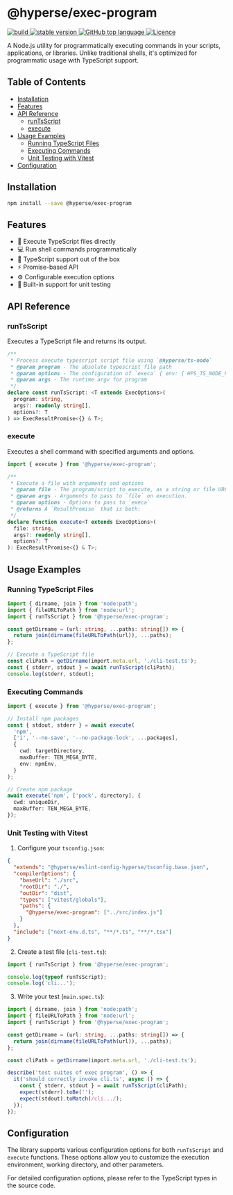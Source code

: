 # @hyperse/exec-program

<p align="left">
  <a aria-label="Build" href="https://github.com/hyperse-io/exec-program/actions?query=workflow%3ACI">
    <img alt="build" src="https://img.shields.io/github/actions/workflow/status/hyperse-io/exec-program/ci-integrity.yml?branch=main&label=ci&logo=github&style=flat-quare&labelColor=000000" />
  </a>
  <a aria-label="stable version" href="https://www.npmjs.com/package/@hyperse/exec-program">
    <img alt="stable version" src="https://img.shields.io/npm/v/%40hyperse%2Fexec-program?branch=main&label=version&logo=npm&style=flat-quare&labelColor=000000" />
  </a>
  <a aria-label="Top language" href="https://github.com/hyperse-io/exec-program/search?l=typescript">
    <img alt="GitHub top language" src="https://img.shields.io/github/languages/top/hyperse-io/exec-program?style=flat-square&labelColor=000&color=blue">
  </a>
  <a aria-label="Licence" href="https://github.com/hyperse-io/exec-program/blob/main/LICENSE">
    <img alt="Licence" src="https://img.shields.io/github/license/hyperse-io/ts-node-paths?style=flat-quare&labelColor=000000" />
  </a>
</p>

A Node.js utility for programmatically executing commands in your scripts, applications, or libraries. Unlike traditional shells, it's optimized for programmatic usage with TypeScript support.

## Table of Contents

- [Installation](#installation)
- [Features](#features)
- [API Reference](#api-reference)
  - [runTsScript](#runtsscript)
  - [execute](#execute)
- [Usage Examples](#usage-examples)
  - [Running TypeScript Files](#running-typescript-files)
  - [Executing Commands](#executing-commands)
  - [Unit Testing with Vitest](#unit-testing-with-vitest)
- [Configuration](#configuration)

## Installation

```bash
npm install --save @hyperse/exec-program
```

## Features

- 🚀 Execute TypeScript files directly
- 💻 Run shell commands programmatically
- 📘 TypeScript support out of the box
- ⚡ Promise-based API
- ⚙️ Configurable execution options
- 🧪 Built-in support for unit testing

## API Reference

### runTsScript

Executes a TypeScript file and returns its output.

```typescript
/**
 * Process execute typescript script file using `@hyperse/ts-node`
 * @param program - The absolute typescript file path
 * @param options - The configuration of `execa` { env: { HPS_TS_NODE_PROJECT: tsconfig } }
 * @param args - The runtime argv for program
 */
declare const runTsScript: <T extends ExecOptions>(
  program: string,
  args?: readonly string[],
  options?: T
) => ExecResultPromise<{} & T>;
```

### execute

Executes a shell command with specified arguments and options.

```typescript
import { execute } from '@hyperse/exec-program';

/**
 * Execute a file with arguments and options
 * @param file - The program/script to execute, as a string or file URL
 * @param args - Arguments to pass to `file` on execution.
 * @param options - Options to pass to `execa`
 * @returns A `ResultPromise` that is both:
 */
declare function execute<T extends ExecOptions>(
  file: string,
  args?: readonly string[],
  options?: T
): ExecResultPromise<{} & T>;
```

## Usage Examples

### Running TypeScript Files

```typescript
import { dirname, join } from 'node:path';
import { fileURLToPath } from 'node:url';
import { runTsScript } from '@hyperse/exec-program';

const getDirname = (url: string, ...paths: string[]) => {
  return join(dirname(fileURLToPath(url)), ...paths);
};

// Execute a TypeScript file
const cliPath = getDirname(import.meta.url, './cli-test.ts');
const { stderr, stdout } = await runTsScript(cliPath);
console.log(stderr, stdout);
```

### Executing Commands

```typescript
import { execute } from '@hyperse/exec-program';

// Install npm packages
const { stdout, stderr } = await execute(
  'npm',
  ['i', '--no-save', '--no-package-lock', ...packages],
  {
    cwd: targetDirectory,
    maxBuffer: TEN_MEGA_BYTE,
    env: npmEnv,
  }
);

// Create npm package
await execute('npm', ['pack', directory], {
  cwd: uniqueDir,
  maxBuffer: TEN_MEGA_BYTE,
});
```

### Unit Testing with Vitest

1. Configure your `tsconfig.json`:

```json
{
  "extends": "@hyperse/eslint-config-hyperse/tsconfig.base.json",
  "compilerOptions": {
    "baseUrl": "./src",
    "rootDir": "./",
    "outDir": "dist",
    "types": ["vitest/globals"],
    "paths": {
      "@hyperse/exec-program": ["../src/index.js"]
    }
  },
  "include": ["next-env.d.ts", "**/*.ts", "**/*.tsx"]
}
```

2. Create a test file (`cli-test.ts`):

```typescript
import { runTsScript } from '@hyperse/exec-program';

console.log(typeof runTsScript);
console.log('cli...');
```

3. Write your test (`main.spec.ts`):

```typescript
import { dirname, join } from 'node:path';
import { fileURLToPath } from 'node:url';
import { runTsScript } from '@hyperse/exec-program';

const getDirname = (url: string, ...paths: string[]) => {
  return join(dirname(fileURLToPath(url)), ...paths);
};

const cliPath = getDirname(import.meta.url, './cli-test.ts');

describe('test suites of exec program', () => {
  it('should correctly invoke cli.ts', async () => {
    const { stderr, stdout } = await runTsScript(cliPath);
    expect(stderr).toBe('');
    expect(stdout).toMatch(/cli.../);
  });
});
```

## Configuration

The library supports various configuration options for both `runTsScript` and `execute` functions. These options allow you to customize the execution environment, working directory, and other parameters.

For detailed configuration options, please refer to the TypeScript types in the source code.
